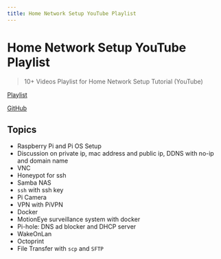 ```yaml
---
title: Home Network Setup YouTube Playlist
---
```


# Home Network Setup YouTube Playlist

> 10+ Videos Playlist for Home Network Setup Tutorial (YouTube)

[Playlist](https://www.youtube.com/playlist?list=PLUxw2JoWliirPs3pAnGeUSY92kYqHsXZj)

[GitHub](https://github.com/HuakunShen/Home-Network-Setup)

## Topics

- Raspberry Pi and Pi OS Setup
- Discussion on private ip, mac address and public ip, DDNS with no-ip and domain name
- VNC
- Honeypot for ssh
- Samba NAS
- `ssh` with ssh key
- Pi Camera
- VPN with PiVPN
- Docker
- MotionEye surveillance system with docker
- Pi-hole: DNS ad blocker and DHCP server
- WakeOnLan
- Octoprint
- File Transfer with `scp` and `SFTP`